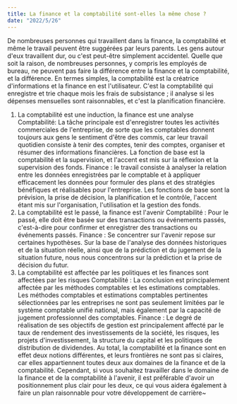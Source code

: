 ```yaml
---
title: La finance et la comptabilité sont-elles la même chose ?
date: "2022/5/26"
---
```


De nombreuses personnes qui travaillent dans la finance, la comptabilité et même le travail peuvent être suggérées par leurs parents. Les gens autour d'eux travaillent dur, ou c'est peut-être simplement accidentel.
Quelle que soit la raison, de nombreuses personnes, y compris les employés de bureau, ne peuvent pas faire la différence entre la finance et la comptabilité, et la différence.
En termes simples, la comptabilité est la créatrice d'informations et la finance en est l'utilisateur.
C'est la comptabilité qui enregistre et trie chaque mois les frais de subsistance ; il analyse si les dépenses mensuelles sont raisonnables, et c'est la planification financière.
 <!-- more -->
1. La comptabilité est une induction, la finance est une analyse
Comptabilité: La tâche principale est d'enregistrer toutes les activités commerciales de l'entreprise, de sorte que les comptables donnent toujours aux gens le sentiment d'être des commis, car leur travail quotidien consiste à tenir des comptes, tenir des comptes, organiser et résumer des informations financières. La fonction de base est la comptabilité et la supervision, et l'accent est mis sur la réflexion et la supervision des fonds.
Finance : le travail consiste à analyser la relation entre les données enregistrées par le comptable et à appliquer efficacement les données pour formuler des plans et des stratégies bénéfiques et réalisables pour l'entreprise. Les fonctions de base sont la prévision, la prise de décision, la planification et le contrôle, l'accent étant mis sur l'organisation, l'utilisation et la gestion des fonds.
2. La comptabilité est le passé, la finance est l'avenir
Comptabilité : Pour le passé, elle doit être basée sur des transactions ou événements passés, c'est-à-dire pour confirmer et enregistrer des transactions ou événements passés.
Finance : Se concentrer sur l'avenir repose sur certaines hypothèses. Sur la base de l'analyse des données historiques et de la situation réelle, ainsi que de la prédiction et du jugement de la situation future, nous nous concentrons sur la prédiction et la prise de décision du futur.
3. La comptabilité est affectée par les politiques et les finances sont affectées par les risques
Comptabilité : La conclusion est principalement affectée par les méthodes comptables et les estimations comptables. Les méthodes comptables et estimations comptables pertinentes sélectionnées par les entreprises ne sont pas seulement limitées par le système comptable unifié national, mais également par la capacité de jugement professionnel des comptables.
Finance : Le degré de réalisation de ses objectifs de gestion est principalement affecté par le taux de rendement des investissements de la société, les risques, les projets d'investissement, la structure du capital et les politiques de distribution de dividendes.
Au total, la comptabilité et la finance sont en effet deux notions différentes, et leurs frontières ne sont pas si claires, car elles appartiennent toutes deux aux domaines de la finance et de la comptabilité.
Cependant, si vous souhaitez travailler dans le domaine de la finance et de la comptabilité à l'avenir, il est préférable d'avoir un positionnement plus clair pour les deux, ce qui vous aidera également à faire un plan raisonnable pour votre développement de carrière~